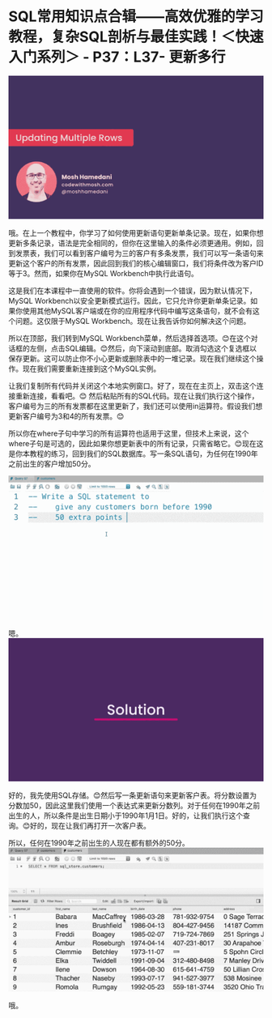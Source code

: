 # SQL常用知识点合辑——高效优雅的学习教程，复杂SQL剖析与最佳实践！＜快速入门系列＞ - P37：L37- 更新多行 

![](img/fbbd58c0784c4771a79466d0c54f1fca_0.png)

哦。在上一个教程中，你学习了如何使用更新语句更新单条记录。现在，如果你想更新多条记录，语法是完全相同的，但你在这里输入的条件必须更通用。例如，回到发票表，我们可以看到客户编号为三的客户有多条发票，我们可以写一条语句来更新这个客户的所有发票，因此回到我们的核心编辑窗口，我们将条件改为客户ID等于3。然而，如果你在MySQL Workbench中执行此语句。

这是我们在本课程中一直使用的软件。你将会遇到一个错误，因为默认情况下，MySQL Workbench以安全更新模式运行。因此，它只允许你更新单条记录。如果你使用其他MySQL客户端或在你的应用程序代码中编写这条语句，就不会有这个问题。这仅限于MySQL Workbench。现在让我告诉你如何解决这个问题。

所以在顶部，我们转到MySQL Workbench菜单，然后选择首选项。😊在这个对话框的左侧，点击SQL编辑。😊然后，向下滚动到底部。取消勾选这个复选框以保存更新。这可以防止你不小心更新或删除表中的一堆记录。现在我们继续这个操作。现在我们需要重新连接到这个MySQL实例。

让我们复制所有代码并关闭这个本地实例窗口。好了，现在在主页上，双击这个连接重新连接，看看吧。😊 然后粘贴所有的SQL代码。现在让我们执行这个操作，客户编号为三的所有发票都在这里更新了，我们还可以使用in运算符。假设我们想更新客户编号为3和4的所有发票。😊

所以你在where子句中学习的所有运算符也适用于这里，但技术上来说，这个where子句是可选的，因此如果你想更新表中的所有记录，只需省略它。😊现在这是你本教程的练习，回到我们的SQL数据库。写一条SQL语句，为任何在1990年之前出生的客户增加50分。

![](img/fbbd58c0784c4771a79466d0c54f1fca_2.png)

嗯。![](img/fbbd58c0784c4771a79466d0c54f1fca_4.png)

好的，我先使用SQL存储。😊然后写一条更新语句来更新客户表。将分数设置为分数加50，因此这里我们使用一个表达式来更新分数列。对于任何在1990年之前出生的人，所以条件是出生日期小于1990年1月1日。好的，让我们执行这个查询。😊好的，现在让我们再打开一次客户表。

所以，任何在1990年之前出生的人现在都有额外的50分。![](img/fbbd58c0784c4771a79466d0c54f1fca_6.png)

哦。
